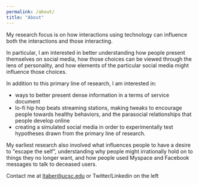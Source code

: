 ```yaml
---
permalink: /about/
title: "About"
---
```


My research focus is on how interactions using technology can influence both the interactions and those interacting.

In particular, I am interested in better understanding how people present themselves on social media, how those choices can be viewed through the lens of personality, and how elements of the particular social media might influence those choices.

In addition to this primary line of research, I am interested in:
- ways to better present dense information in a terms of service document
- lo-fi hip hop beats streaming stations, making tweaks to encourage people towards healthy behaviors, and the parasocial relationships that people develop online
- creating a simulated social media in order to experimentally test hypotheses drawn from the primary line of research.

My earliest research also involved what influences people to have a desire to "escape the self", understanding why people might irrationally hold on to things they no longer want, and how people used Myspace and Facebook messages to talk to deceased users.

Contact me at ltaber@ucsc.edu or Twitter/Linkedin on the left

<!-- Matomo -->
<script>
  var _paq = window._paq = window._paq || [];
  /* tracker methods like "setCustomDimension" should be called before "trackPageView" */
  _paq.push(['trackPageView']);
  _paq.push(['enableLinkTracking']);
  (function() {
    var u="https://leetaber.matomo.cloud/";
    _paq.push(['setTrackerUrl', u+'matomo.php']);
    _paq.push(['setSiteId', '1']);
    var d=document, g=d.createElement('script'), s=d.getElementsByTagName('script')[0];
    g.async=true; g.src='//cdn.matomo.cloud/leetaber.matomo.cloud/matomo.js'; s.parentNode.insertBefore(g,s);
  })();
</script>
<!-- End Matomo Code -->
